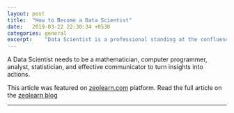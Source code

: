```yaml
---
layout: post
title:  "How to Become a Data Scientist"
date:   2019-03-22 22:30:34 +0530
categories: general
excerpt:    "Data Scientist is a professional standing at the confluence of technology, domain knowledge, and business to tackle the data revolution."
---
```


A Data Scientist needs to be a mathematician, computer programmer, analyst, statistician, and effective communicator to turn insights into actions.

This article was featured on [zeolearn.com](https://www.zeolearn.com) platform. Read the full article on the [zeolearn blog](https://www.zeolearn.com/magazine/how-to-become-a-data-scientist)

---
